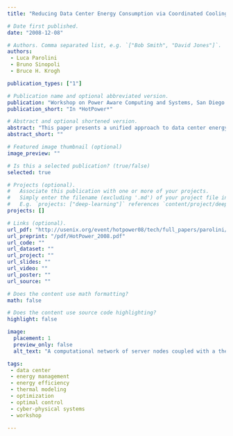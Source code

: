 ```yaml
---
title: "Reducing Data Center Energy Consumption via Coordinated Cooling and Load Management"

# Date first published.
date: "2008-12-08"

# Authors. Comma separated list, e.g. `["Bob Smith", "David Jones"]`.
authors:
 - Luca Parolini
 - Bruno Sinopoli
 - Bruce H. Krogh

publication_types: ["1"]

# Publication name and optional abbreviated version.
publication: "Workshop on Power Aware Computing and Systems, San Diego (CA), USA"
publication_short: "In *HotPower*"

# Abstract and optional shortened version.
abstract: "This paper presents a unified approach to data center energy management based on a modeling framework that characterizes the influence of key decision variables on computational performance, thermal generation, and power consumption. Temperature dynamics are modeled by a network of interconnected components reflecting the spatial distribution of servers, computer room air conditioning (CRAC) units, and non-computational components in the data center. A second network models the distribution of the computational load among the servers. Server power states influence both networks. Formulating the control problem as a Markov decision process (MDP), the coordinated cooling and load management strategy minimizes the integrated weighted sum of power consumption and computational performance. Simulation results for a small example illustrate the potential for a coordinated control strategy to achieve better energy management than traditional schemes that control the computational and cooling subsystems separately. These results suggest several directions for further research."
abstract_short: ""

# Featured image thumbnail (optional)
image_preview: ""

# Is this a selected publication? (true/false)
selected: true

# Projects (optional).
#   Associate this publication with one or more of your projects.
#   Simply enter the filename (excluding '.md') of your project file in `content/project/`.
#   E.g. `projects: ["deep-learning"]` references `content/project/deep-learning.md`.
projects: []

# Links (optional).
url_pdf: "http://usenix.org/event/hotpower08/tech/full_papers/parolini/parolini.pdf"
url_preprint: "/pdf/HotPower_2008.pdf"
url_code: ""
url_dataset: ""
url_project: ""
url_slides: ""
url_video: ""
url_poster: ""
url_source: ""

# Does the content use math formatting?
math: false

# Does the content use source code highlighting?
highlight: false

image:
  placement: 1
  preview_only: false
  alt_text: "A computational network of server nodes coupled with a thermal network of server, CRAC, and environment nodes."

tags:
 - data center
 - energy management
 - energy efficiency
 - thermal modeling
 - optimization
 - optimal control
 - cyber-physical systems
 - workshop

---
```

